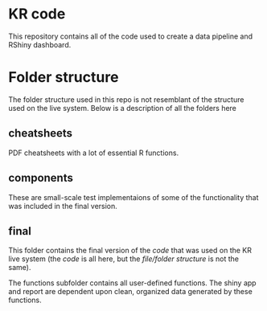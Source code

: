 # KR code
This repository contains all of the code used to create a data pipeline and RShiny dashboard.

# Folder structure

The folder structure used in this repo is not resemblant of the structure used on the live system. Below is a description of all the folders here

## cheatsheets
PDF cheatsheets with a lot of essential R functions.

## components
These are small-scale test implementaions of some of the functionality that was included in the final version.

## final
This folder contains the final version of the _code_ that was used on the KR live system (the _code_ is all here, but the _file/folder structure_ is not the same).

The functions subfolder contains all user-defined functions.
The shiny app and report are dependent upon clean, organized data generated by these functions.
